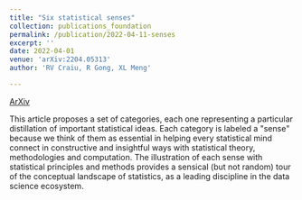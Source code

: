 ```yaml
---
title: "Six statistical senses"
collection: publications_foundation
permalink: /publication/2022-04-11-senses
excerpt: ''
date: 2022-04-01
venue: 'arXiv:2204.05313'
author: 'RV Craiu, R Gong, XL Meng'

---
```


[ArXiv](https://arxiv.org/abs/2204.05313) 


This article proposes a set of categories, each one representing a particular distillation of important statistical ideas. Each category is labeled a "sense" because we think of them as essential in helping every statistical mind connect in constructive and insightful ways with statistical theory, methodologies and computation. The illustration of each sense with statistical principles and methods provides a sensical (but not random) tour of the conceptual landscape of statistics, as a leading discipline in the data science ecosystem.
